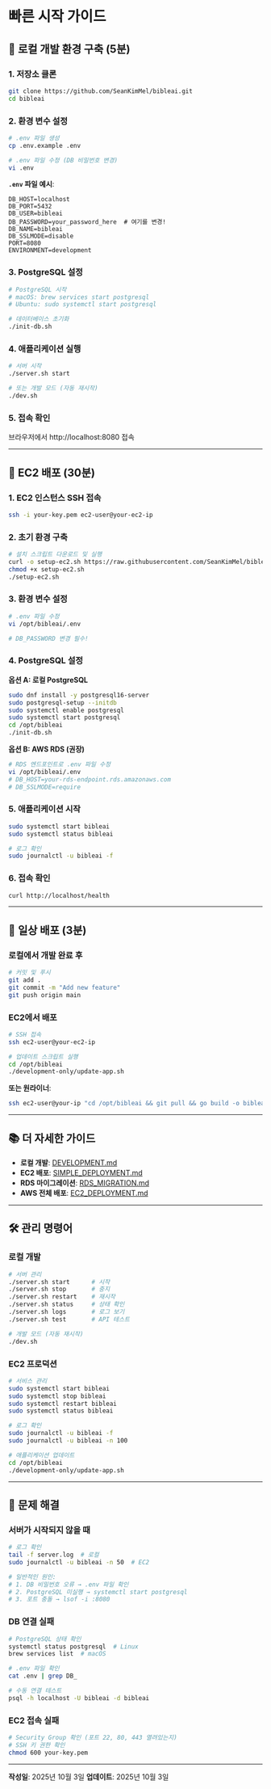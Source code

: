 # 빠른 시작 가이드

## 🎯 로컬 개발 환경 구축 (5분)

### 1. 저장소 클론

```bash
git clone https://github.com/SeanKimMel/bibleai.git
cd bibleai
```

### 2. 환경 변수 설정

```bash
# .env 파일 생성
cp .env.example .env

# .env 파일 수정 (DB 비밀번호 변경)
vi .env
```

**`.env` 파일 예시**:
```env
DB_HOST=localhost
DB_PORT=5432
DB_USER=bibleai
DB_PASSWORD=your_password_here  # 여기를 변경!
DB_NAME=bibleai
DB_SSLMODE=disable
PORT=8080
ENVIRONMENT=development
```

### 3. PostgreSQL 설정

```bash
# PostgreSQL 시작
# macOS: brew services start postgresql
# Ubuntu: sudo systemctl start postgresql

# 데이터베이스 초기화
./init-db.sh
```

### 4. 애플리케이션 실행

```bash
# 서버 시작
./server.sh start

# 또는 개발 모드 (자동 재시작)
./dev.sh
```

### 5. 접속 확인

브라우저에서 http://localhost:8080 접속

---

## 🚀 EC2 배포 (30분)

### 1. EC2 인스턴스 SSH 접속

```bash
ssh -i your-key.pem ec2-user@your-ec2-ip
```

### 2. 초기 환경 구축

```bash
# 설치 스크립트 다운로드 및 실행
curl -o setup-ec2.sh https://raw.githubusercontent.com/SeanKimMel/bibleai/main/development-only/setup-ec2.sh
chmod +x setup-ec2.sh
./setup-ec2.sh
```

### 3. 환경 변수 설정

```bash
# .env 파일 수정
vi /opt/bibleai/.env

# DB_PASSWORD 변경 필수!
```

### 4. PostgreSQL 설정

**옵션 A: 로컬 PostgreSQL**
```bash
sudo dnf install -y postgresql16-server
sudo postgresql-setup --initdb
sudo systemctl enable postgresql
sudo systemctl start postgresql
cd /opt/bibleai
./init-db.sh
```

**옵션 B: AWS RDS (권장)**
```bash
# RDS 엔드포인트로 .env 파일 수정
vi /opt/bibleai/.env
# DB_HOST=your-rds-endpoint.rds.amazonaws.com
# DB_SSLMODE=require
```

### 5. 애플리케이션 시작

```bash
sudo systemctl start bibleai
sudo systemctl status bibleai

# 로그 확인
sudo journalctl -u bibleai -f
```

### 6. 접속 확인

```bash
curl http://localhost/health
```

---

## 🔄 일상 배포 (3분)

### 로컬에서 개발 완료 후

```bash
# 커밋 및 푸시
git add .
git commit -m "Add new feature"
git push origin main
```

### EC2에서 배포

```bash
# SSH 접속
ssh ec2-user@your-ec2-ip

# 업데이트 스크립트 실행
cd /opt/bibleai
./development-only/update-app.sh
```

**또는 원라이너**:
```bash
ssh ec2-user@your-ip "cd /opt/bibleai && git pull && go build -o bibleai ./cmd/server && sudo systemctl restart bibleai"
```

---

## 📚 더 자세한 가이드

- **로컬 개발**: [DEVELOPMENT.md](DEVELOPMENT.md)
- **EC2 배포**: [SIMPLE_DEPLOYMENT.md](SIMPLE_DEPLOYMENT.md)
- **RDS 마이그레이션**: [RDS_MIGRATION.md](RDS_MIGRATION.md)
- **AWS 전체 배포**: [EC2_DEPLOYMENT.md](EC2_DEPLOYMENT.md)

---

## 🛠️ 관리 명령어

### 로컬 개발

```bash
# 서버 관리
./server.sh start      # 시작
./server.sh stop       # 중지
./server.sh restart    # 재시작
./server.sh status     # 상태 확인
./server.sh logs       # 로그 보기
./server.sh test       # API 테스트

# 개발 모드 (자동 재시작)
./dev.sh
```

### EC2 프로덕션

```bash
# 서비스 관리
sudo systemctl start bibleai
sudo systemctl stop bibleai
sudo systemctl restart bibleai
sudo systemctl status bibleai

# 로그 확인
sudo journalctl -u bibleai -f
sudo journalctl -u bibleai -n 100

# 애플리케이션 업데이트
cd /opt/bibleai
./development-only/update-app.sh
```

---

## 🚨 문제 해결

### 서버가 시작되지 않을 때

```bash
# 로그 확인
tail -f server.log  # 로컬
sudo journalctl -u bibleai -n 50  # EC2

# 일반적인 원인:
# 1. DB 비밀번호 오류 → .env 파일 확인
# 2. PostgreSQL 미실행 → systemctl start postgresql
# 3. 포트 충돌 → lsof -i :8080
```

### DB 연결 실패

```bash
# PostgreSQL 상태 확인
systemctl status postgresql  # Linux
brew services list  # macOS

# .env 파일 확인
cat .env | grep DB_

# 수동 연결 테스트
psql -h localhost -U bibleai -d bibleai
```

### EC2 접속 실패

```bash
# Security Group 확인 (포트 22, 80, 443 열려있는지)
# SSH 키 권한 확인
chmod 600 your-key.pem
```

---

**작성일**: 2025년 10월 3일
**업데이트**: 2025년 10월 3일
